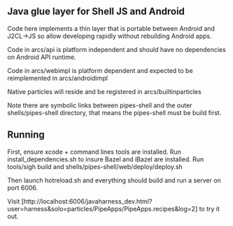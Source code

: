 ## Java glue layer for Shell JS and Android

Code here implements a thin layer that is portable between
Android and J2CL->JS so allow developing rapidly without
rebuilding Android apps.

Code in arcs/api is platform independent and should have no dependencies on Android API runtime.

Code in arcs/webimpl is platform dependent and expected to be reimplemented in arcs/androidimpl

Native particles will reside and be registered in arcs/builtinparticles

Note there are symbolic links between pipes-shell and
the outer shells/pipes-shell directory, that means the pipes-shell
must be build first.

## Running

First, ensure xcode + command lines tools are installed.
Run install_dependencies.sh to insure Bazel and iBazel
are installed. Run tools/sigh build and shells/pipes-shell/web/deploy/deploy.sh

Then launch hotreload.sh and everything should build and run a server on port
6006.

Visit [http://localhost:6006/javaharness_dev.html?user=harness&solo=particles/PipeApps/PipeApps.recipes&log=2]
to try it out.
